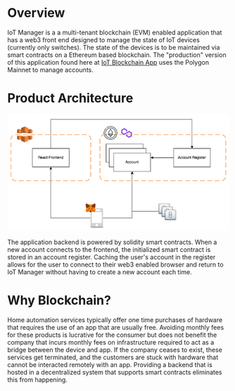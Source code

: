 # Overview

IoT Manager is a a multi-tenant blockchain (EVM) enabled application that has a web3 front end designed to manage the state of IoT devices (currently only switches).  The state of the devices is to be maintained via smart contracts on a Ethereum based blockchain.  The "production" version of this application found here at [IoT Blockchain App](https://iotblockchainapp.com) uses the Polygon Mainnet to manage accounts.

# Product Architecture

![Project Architecture](/iot-manager-architecture.png)

The application backend is powered by solidity smart contracts.  When a new account connects to the frontend, the initialized smart contract is stored in an account register.  Caching the user's account in the register allows for the user to connect to their web3 enabled browser and return to IoT Manager without having to create a new account each time.

# Why Blockchain?

Home automation services typically offer one time purchases of hardware that requires the use of an app that are usually free.  Avoiding monthly fees for these products is lucrative for the consumer but does not benefit the company that incurs monthly fees on infrastructure required to act as a bridge between the device and app.  If the company ceases to exist, these services get terminated, and the customers are stuck with hardware that cannot be interacted remotely with an app.  Providing a backend that is hosted in a decentralized system that supports smart contracts eliminates this from happening.
